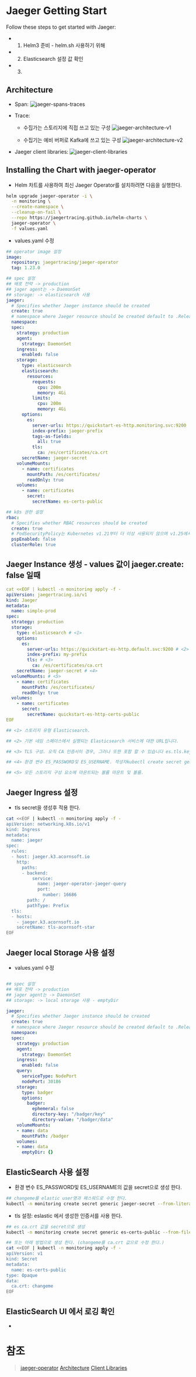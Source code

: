 # Jaeger Getting Start

Follow these steps to get started with Jaeger:
- 1. Helm3 준비 - helm.sh 사용하기 위해
- 2. Elasticsearch 설정 값 확인
- 3. 

## Architecture
- Span: 
![jaeger-spans-traces](images/jaeger-spans-traces.png)
- Trace:
  - 수집가는 스토리지에 직접 쓰고 있는 구성
![jaeger-architecture-v1](images/jaeger-architecture-v1.png)

  - 수집기는 예비 버퍼로 Kafka에 쓰고 있는 구성
![jaeger-architecture-v2](images/jaeger-architecture-v2.png)

- Jaeger client libraries:
![jaeger-client-libraries](images/jaeger-client-libraries.png)

## Installing the Chart with jaeger-operator
- Helm 차트를 사용하여 최신 Jaeger Operator를 설치하려면 다음을 실행한다.
```sh
helm upgrade jaeger-operator -i \
  -n monitoring \
  --create-namespace \
  --cleanup-on-fail \
  --repo https://jaegertracing.github.io/helm-charts \
  jaeger-operator \
  -f values.yaml
```

- values.yaml 수정
```yaml
## operator image 설정
image:
  repository: jaegertracing/jaeger-operator
  tag: 1.23.0

## spec 설정
## 배포 전략 -> production
## jager agent는 -> DaemonSet
## storage: -> elasticsearch 사용
jaeger:
  # Specifies whether Jaeger instance should be created
  create: true
  # namespace where Jaeger resource should be created default to .Release.Namespace
  namespace:
  spec:
    strategy: production
    agent:
      strategy: DaemonSet
    ingress:
      enabled: false
    storage:
      type: elasticsearch
      elasticsearch:
        resources:
          requests:
            cpu: 200m
            memory: 4Gi
          limits:
            cpu: 200m
            memory: 4Gi
      options:
        es:
          server-urls: https://quickstart-es-http.monitoring.svc:9200
          index-prefix: jaeger-prefix
          tags-as-fields:
            all: true
          tls:
            ca: /es/certificates/ca.crt
      secretName: jaeger-secret
    volumeMounts:
      - name: certificates
        mountPath: /es/certificates/
        readOnly: true
    volumes:
      - name: certificates
        secret:
          secretName: es-certs-public

## k8s 권한 설정
rbac:
  # Specifies whether RBAC resources should be created
  create: true
  # PodSecurityPolicy는 Kubernetes v1.21부터 더 이상 사용되지 않으며 v1.25에서 제거됩니다.
  pspEnabled: false
  clusterRole: true
```

## Jaeger Instance 생성 - values 값이 jaeger.create: false 일때
```yaml
cat <<EOF | kubectl -n monitoring apply -f -
apiVersion: jaegertracing.io/v1
kind: Jaeger
metadata:
  name: simple-prod
spec:
  strategy: production
  storage:
    type: elasticsearch # <1>
    options:
      es:
        server-urls: https://quickstart-es-http.default.svc:9200 # <2>
        index-prefix: my-prefix
        tls: # <3>
          ca: /es/certificates/ca.crt
    secretName: jaeger-secret # <4>
  volumeMounts: # <5>
    - name: certificates
      mountPath: /es/certificates/
      readOnly: true
  volumes:
    - name: certificates
      secret:
        secretName: quickstart-es-http-certs-public
EOF

## <1> 스토리지 유형 Elasticsearch.

## <2> 기본 네임 스페이스에서 실행되는 Elasticsearch 서비스에 대한 URL입니다.

## <3> TLS 구성. 오직 CA 인증서이 경우, 그러나 또한 포함 할 수 있습니다 es.tls.key및 es.tls.cert상호 TLS를 사용하는 경우.

## <4> 환경 변수 ES_PASSWORD및 ES_USERNAME. 작성자kubectl create secret generic jaeger-secret --from-literal=ES_PASSWORD=changeme --from-literal=ES_USERNAME=elastic

## <5> 모든 스토리지 구성 요소에 마운트되는 볼륨 마운트 및 볼륨.
```

## Jaeger Ingress 설정
- tls secret을 생성후 적용 한다.
```sh
cat <<EOF | kubectl -n monitoring apply -f -
apiVersion: networking.k8s.io/v1
kind: Ingress
metadata:
  name: jaeger
spec:
  rules:
  - host: jaeger.k3.acornsoft.io
    http:
      paths:
      - backend:
          service:
            name: jaeger-operator-jaeger-query
            port:
              number: 16686
        path: /
        pathType: Prefix
  tls:
  - hosts:
    - jaeger.k3.acornsoft.io
    secretName: tls-acornsoft-star
EOF
```

## Jaeger local Storage 사용 설정
- values.yaml 수정
```yaml

## spec 설정
## 배포 전략 -> production
## jager agent는 -> DaemonSet
## storage: -> local storage 사용 - emptyDir

jaeger:
  # Specifies whether Jaeger instance should be created
  create: true
  # namespace where Jaeger resource should be created default to .Release.Namespace
  namespace:
  spec:
    strategy: production
    agent:
      strategy: DaemonSet
    ingress:
      enabled: false
    query:
      serviceType: NodePort
      nodePort: 30186
    storage:
      type: badger
      options:
        badger:
          ephemeral: false
          directory-key: "/badger/key"
          directory-value: "/badger/data"
    volumeMounts:
    - name: data
      mountPath: /badger
    volumes:
    - name: data
      emptyDir: {}
```

## ElasticSearch 사용 설정
- 환경 변수 ES_PASSWORD및 ES_USERNAME의 값을 secret으로 생성 한다.
```sh
## changeme를 elastic user명과 패스워드로 수정 한다.
kubectl -n monitoring create secret generic jaeger-secret --from-literal=ES_PASSWORD=admin --from-literal=ES_USERNAME=admin
```

- tls 설정: eslastic 에서 생성한 인증서를 사용 한다.
```sh
## es ca.crt 값을 secret으로 생성
kubectl -n monitoring create secret generic es-certs-public --from-file=ca.crt=tls.crt

## 또는 아래 방법으로 생성 한다. (changeme를 ca.crt 값으로 수정 한다.)
cat <<EOF | kubectl -n monitoring apply -f -
apiVersion: v1
kind: Secret
metadata:
  name: es-certs-public
type: Opaque
data:
  ca.crt: changeme
EOF
```

## ElasticSearch UI 에서 로깅 확인
- 

# 참조
> [jaeger-operator](https://github.com/jaegertracing/helm-charts/tree/main/charts/jaeger-operator)
> [Architecture](https://www.jaegertracing.io/docs/1.23/architecture/)
> [Client Libraries](https://www.jaegertracing.io/docs/1.23/client-libraries/)